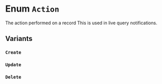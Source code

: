 # Enum `Action`

The action performed on a record
This is used in live query notifications.

## Variants

### `Create`

### `Update`

### `Delete`

